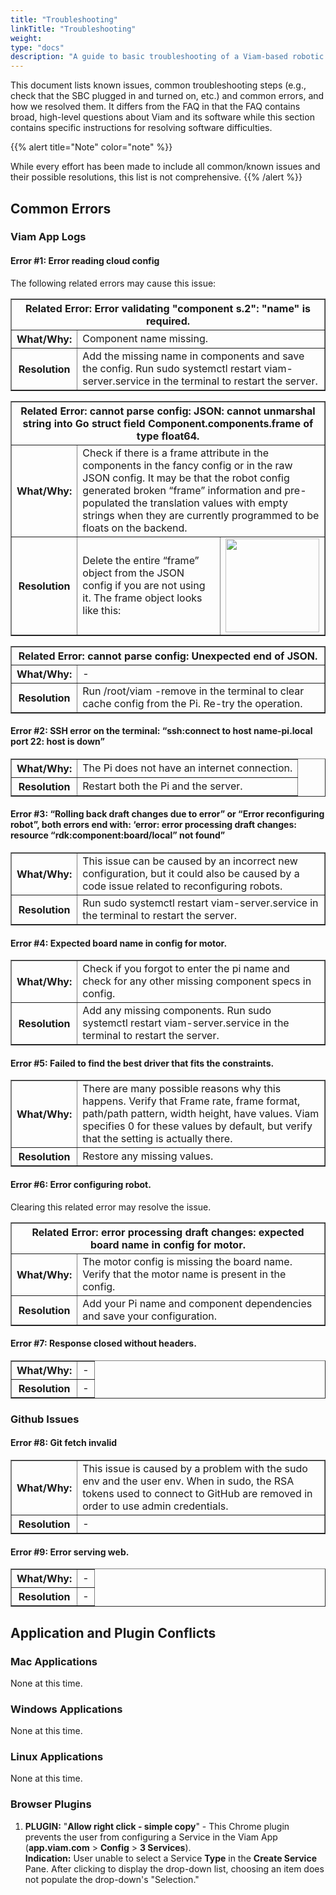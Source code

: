 ```yaml
---
title: "Troubleshooting"
linkTitle: "Troubleshooting"
weight: 
type: "docs"
description: "A guide to basic troubleshooting of a Viam-based robotic system, easy fixes to common problems, and a list of known issues."
---
```

This document lists known issues, common troubleshooting steps (e.g., check that the SBC plugged in and turned on, etc.) and common errors, and how we resolved them.
It differs from the FAQ in that the FAQ contains broad, high-level questions about Viam and its software while this section contains specific instructions for resolving software difficulties.

{{% alert title="Note" color="note" %}}  

While every effort has been made to include all common/known issues and their possible resolutions, this list is not comprehensive.
{{% /alert %}}

## Common Errors

### Viam App Logs

#### Error #1: Error reading cloud config
The following related errors may cause this issue:

<table border="solid black 1px">
<tr><th colspan="2">Related Error: Error validating "component s.2": "name" is required.</th>
</tr>
<tr>
<th>What/Why:
</th>
<td>Component name missing.
</td>
</tr>
<tr>
<th>Resolution
</th>
<td>Add the missing name in components and save the config. 
Run <file>sudo systemctl restart viam-server.service</file> in the terminal to restart the server.
</td>
</tr>
</table>

<table border="solid black 1px">
<tr><th colspan="3">Related Error: cannot parse config: JSON: cannot unmarshal string into Go struct field Component.components.frame of type float64.</th>
</tr>
<tr>
<th>What/Why:
</th>
<td colspan="2">Check if there is a frame attribute in the components in the fancy config or in the raw JSON config. 
It may be that the robot config generated broken “frame” information and pre-populated the translation values with empty strings when they are currently programmed to be floats on the backend. 
</td>
</tr>
<tr>
<th>Resolution
</th>
<td width="50%">
Delete the entire “frame” object from the JSON config if you are not using it. 
The frame object looks like this:</td>
</td>
<td><img src="../img/ts-del-frame.png" width="150px"/></td>
</tr>
</table>

<table border="solid black 1px">
<tr>
<th colspan="2">Related Error: cannot parse config: Unexpected end of JSON.</th>
</tr>

<tr>

<th>What/Why:
</th>
<td> - 
</td>

</tr>

<tr>
<th>Resolution
</th>
<td>Run <file>/root/viam -remove</file> in the terminal to clear cache config from the Pi. 
Re-try the operation.
</td>

</tr>
</table>

#### Error #2: SSH error on the terminal: “ssh:connect to host name-pi.local port 22: host is down”

<table border="solid black 1px">
<th>What/Why:
</th>
<td>The Pi does not have an internet connection.
</td>
</tr>
<tr>
<th>Resolution
</th>
<td>Restart both the Pi and the server.
</td>
</tr>
</table>

#### Error #3: “Rolling back draft changes due to error” or “Error reconfiguring robot”, both errors end with: ‘error: error processing draft changes: resource “rdk:component:board/local” not found”

<table border="solid black 1px">
<tr>
<th>What/Why:
</th>
<td>This issue can be caused by an incorrect new configuration, but it could also be caused by a code issue related to reconfiguring robots. 
</td>
</tr>
<tr>
<th>Resolution
</th>
<td>Run <file>sudo systemctl restart viam-server.service</file> in the terminal to restart the server.
</td>
</tr>
</table>


#### Error #4: Expected board name in config for motor. 
<table border="solid black 1px">
<th>What/Why: 
</th>
<td>Check if you forgot to enter the pi name and check for any other missing component specs in config.
</td>
</tr>
<tr>
<th>Resolution
</th>
<td>Add any missing components. 
Run <file>sudo systemctl restart viam-server.service</file> in the terminal to restart the server.
</td>
</tr>
</table>

#### Error #5: Failed to find the best driver that fits the constraints. 

<table border="solid black 1px">

<th><strong>What/Why:
</th>
<td>There are many possible reasons why this happens. Verify that Frame rate, frame format, path/path pattern, width height, have values. 
Viam specifies 0 for these values by default, but verify that the setting is actually there.
</td>
</tr>
<tr>
<th>Resolution
</th>
<td> Restore any missing values.
</td>
</tr>
</table>

#### Error #6: Error configuring robot.
Clearing this related error may resolve the issue.
<table border="solid black 1px">
<tr><th colspan="2">Related Error: error processing draft changes: expected board name in config for motor. </th>
</tr>
<tr>
<th><strong>What/Why:
</th>
<td>The motor config is missing the board name. Verify that the motor name is present in the config. 
</td>
</tr>
<tr>
<th>Resolution
</th>
<td>Add your Pi name and component dependencies and save your configuration.
</td>
</tr>
</table>

#### Error #7: Response closed without headers.

<table border="solid black 1px">
<th><strong>What/Why:
</th>
<td> - 
</td>
</tr>
<tr>
<th>Resolution
</th>
<td> -
</td>
</tr>
</table>

### Github Issues

#### Error #8: Git fetch invalid

<table border="solid black 1px">
<th><strong>What/Why:
</th>
<td>This issue is caused by a problem with the sudo env and the user env. 
When in sudo, the RSA tokens used to connect to GitHub are removed in order to use admin credentials.
</td>
</tr>
<tr>
<th>Resolution
</th>
<td> -
</td>
</tr>
</table>

#### Error #9: Error serving web.

<table border="solid black 1px">
<th><strong>What/Why:
</th>
<td> -
</td>
</tr>
<tr>
<th>Resolution
</th>
<td> -
</td>
</tr>
</table>



## Application and Plugin Conflicts

### Mac Applications
None at this time.
### Windows Applications
None at this time.
### Linux Applications 
None at this time.
### Browser Plugins
1. **PLUGIN:** "**Allow right click - simple copy**" - This Chrome plugin prevents the user from configuring a Service in the Viam App (**app.viam.com** > **Config** > **3 Services**).<br>
**Indication:** User unable to select a Service **Type** in the **Create Service** Pane.
After clicking to display the drop-down list, choosing an item does not populate the drop-down's "Selection."
